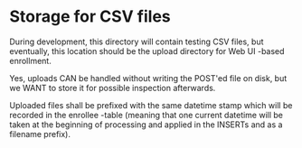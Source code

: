 # Storage for CSV files

During development, this directory will contain testing CSV files, but eventually, this location should be the upload directory for Web UI -based enrollment.

Yes, uploads CAN be handled without writing the POST'ed file on disk, but we WANT to store it for possible inspection afterwards.

Uploaded files shall be prefixed with the same datetime stamp which will be recorded in the enrollee -table (meaning that one current datetime will be taken at the beginning of processing and applied in the INSERTs and as a filename prefix).

